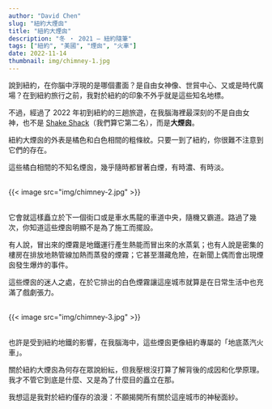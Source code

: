 ```yaml
---
author: "David Chen"
slug: "紐約大煙囪"
title: "紐約大煙囪"
description: "冬 ・ 2021 — 紐約隨筆"
tags: ["紐約", "美國", "煙囪", "火車"]
date: 2022-11-14
thumbnail: img/chimney-1.jpg
---
```


說到紐約，在你腦中浮現的是哪個畫面？是自由女神像、世貿中心、又或是時代廣場？在到紐約旅行之前，我對於紐約的印象不外乎就是這些知名地標。

不過，經過了 2022 年初到紐約的三趟旅遊，在我腦海裡最深刻的不是自由女神，也不是 [Shake Shack](https://davidchen.world/blog/%E6%9B%BC%E5%93%88%E9%A0%93%E6%83%85%E7%B7%A3-shake-shack/)（我們算它第二名），而是**大煙囪**。

紐約大煙囪的外表是橘色和白色相間的粗條紋。只要一到了紐約，你很難不注意到它們的存在。

這些橘白相間的不知名煙囪，幾乎隨時都冒著白煙，有時濃、有時淡。

<br>

<div class="col-sm-12 col-md-8 mx-auto">
{{< image src="img/chimney-2.jpg" >}}
</div>

<br>

它會就這樣矗立於下一個街口或是車水馬龍的車道中央，隨機又霸道。路過了幾次，你知道這些煙囪明顯不是為了施工而擺設。

有人說，冒出來的煙霧是地鐵運行產生熱能而冒出來的水蒸氣；也有人說是密集的樓房在排放地熱管線加熱而蒸發的煙霧；它甚至潛藏危險，在新聞上偶而會出現煙囪發生爆炸的事件。

這些煙囪的迷人之處，在於它排出的白色煙霧讓這座城市就算是在日常生活中也充滿了戲劇張力。

<br>

<div class="col-sm-12 col-md-8 mx-auto">
{{< image src="img/chimney-3.jpg" >}}
</div>

<br>

也許是受到紐約地鐵的影響，在我腦海中，這些煙囪更像紐約專屬的「地底蒸汽火車」。

<!-- TODO: link to YouTube>
<div class = "video-wrapper">
  <video autoplay="autoplay" loop src="new_york_chimney.mp4"></video>
</div>
-->

關於紐約大煙囪為何存在眾說紛紜，但我壓根沒打算了解背後的成因和化學原理。我才不管它到底是什麼、又是為了什麼目的矗立在那。

我想這是我對於紐約僅存的浪漫：不願揭開所有關於這座城市的神秘面紗。